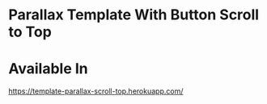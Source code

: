 # Parallax Template With Button Scroll to Top

# Available In
https://template-parallax-scroll-top.herokuapp.com/
